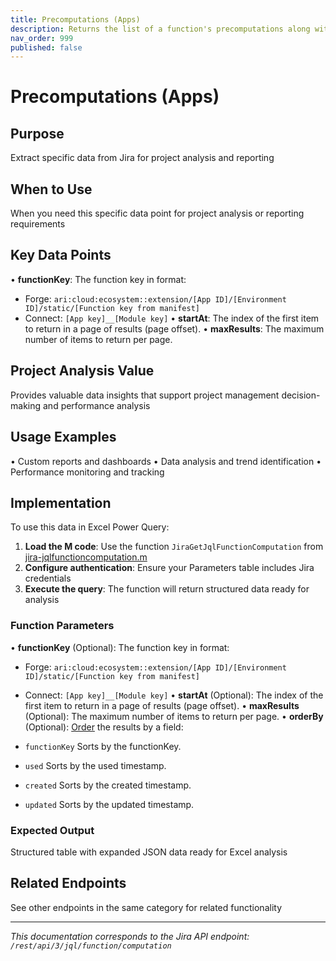 ```yaml
---
title: Precomputations (Apps)
description: Returns the list of a function's precomputations along with information about when they were created, updated, and last used. Each precomputation has ...
nav_order: 999
published: false
---
```


# Precomputations (Apps)

## Purpose
Extract specific data from Jira for project analysis and reporting

## When to Use
When you need this specific data point for project analysis or reporting requirements

## Key Data Points
• **functionKey**: The function key in format:

 *  Forge: `ari:cloud:ecosystem::extension/[App ID]/[Environment ID]/static/[Function key from manifest]`
 *  Connect: `[App key]__[Module key]`
• **startAt**: The index of the first item to return in a page of results (page offset).
• **maxResults**: The maximum number of items to return per page.

## Project Analysis Value
Provides valuable data insights that support project management decision-making and performance analysis

## Usage Examples
• Custom reports and dashboards
• Data analysis and trend identification
• Performance monitoring and tracking

## Implementation
To use this data in Excel Power Query:

1. **Load the M code**: Use the function `JiraGetJqlFunctionComputation` from [jira-jqlfunctioncomputation.m](../assets/jira-jqlfunctioncomputation.m)
2. **Configure authentication**: Ensure your Parameters table includes Jira credentials
3. **Execute the query**: The function will return structured data ready for analysis

### Function Parameters
• **functionKey** (Optional): The function key in format:

 *  Forge: `ari:cloud:ecosystem::extension/[App ID]/[Environment ID]/static/[Function key from manifest]`
 *  Connect: `[App key]__[Module key]`
• **startAt** (Optional): The index of the first item to return in a page of results (page offset).
• **maxResults** (Optional): The maximum number of items to return per page.
• **orderBy** (Optional): [Order](#ordering) the results by a field:

 *  `functionKey` Sorts by the functionKey.
 *  `used` Sorts by the used timestamp.
 *  `created` Sorts by the created timestamp.
 *  `updated` Sorts by the updated timestamp.

### Expected Output
Structured table with expanded JSON data ready for Excel analysis

## Related Endpoints
See other endpoints in the same category for related functionality

---
*This documentation corresponds to the Jira API endpoint: `/rest/api/3/jql/function/computation`*
